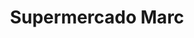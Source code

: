 ---
title: "Supermercado Marc"
url: /ciudad-autonoma-de-buenos-aires/supermercado-marc/
shop: supermercado
---